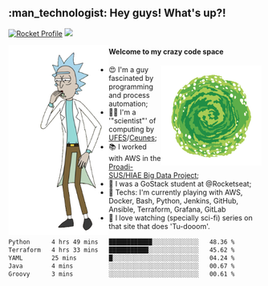 
<h2> :man_technologist: Hey guys! What's up?!</h2>
                                                                         
[![Rocket Profile](https://img.shields.io/static/v1?label=Rocketseat&message=Profile&colorA=purple&color=black&logo=Rocket&logoColor=white)](https://app.rocketseat.com.br/me/elyabe)
<a href="https://www.linkedin.com/in/elyabe/"><img src="https://img.shields.io/badge/LinkedIn-informational?logo=linkedin"/></a>

<img align='left' src="https://raw.githubusercontent.com/Elyabe/Elyabe/master/images/rick-dancing.gif" width='200'>

                       
#### Welcome to my crazy code space 
<img align='right' src="https://raw.githubusercontent.com/Elyabe/elyabe/master/images/portal-3.gif" width='200'>

- :heart_eyes: I'm a guy fascinated by programming and process automation; 
- :office_worker: I'm a '"scientist"' of computing by [UFES](http://ufes.br)/[Ceunes](http://ceunes.ufes.br);
- :books: I worked with AWS in the [Proadi-SUS/HIAE Big Data Project](https://hospitais.proadi-sus.org.br/projetos/24/big-data);
- :rocket: I was a GoStack student at @Rocketseat;
- :green_heart: Techs: I'm currently playing with AWS, Docker, Bash, Python, Jenkins, GitHub, Ansible, Terraform, Grafana, GitLab
- :movie_camera: I love watching (specially sci-fi) series on that site that does 'Tu-dooom'.

<!--START_SECTION:waka-->
```text
Python      4 hrs 49 mins   ████████████░░░░░░░░░░░░░   48.36 % 
Terraform   4 hrs 33 mins   ███████████░░░░░░░░░░░░░░   45.62 % 
YAML        25 mins         █░░░░░░░░░░░░░░░░░░░░░░░░   04.24 % 
Java        4 mins          ░░░░░░░░░░░░░░░░░░░░░░░░░   00.67 % 
Groovy      3 mins          ░░░░░░░░░░░░░░░░░░░░░░░░░   00.61 %
```
<!--END_SECTION:waka-->
